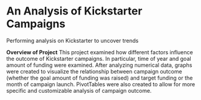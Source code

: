 # An Analysis of Kickstarter Campaigns
Performing analysis on Kickstarter to uncover trends

**Overview of Project** This project examined how different factors influence the outcome of Kickstarter campaigns. In particular, time of year and goal amount of funding were examined. After analyzing numerical data, graphs were created to visualize the relationship between campaign outcome (whether the goal amount of funding was raised) and target funding or the month of campaign launch.  PivotTables were also created to allow for more specific and customizable analysis of campaign outcome.

